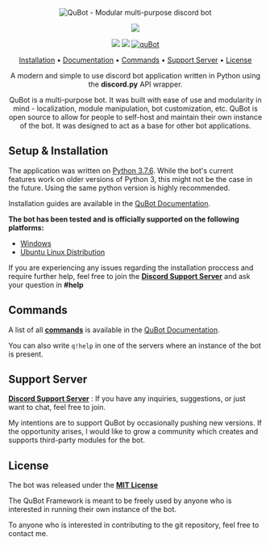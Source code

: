 <p align="center">
	<img src="https://i.imgur.com/tgEON3G.png" alt="QuBot - Modular multi-purpose discord bot">
</p>

<p align="center">
	<a href="https://discordapp.com/oauth2/authorize?client_id=593082021325045760&scope=bot&permissions=8"><img src="https://i.imgur.com/eLoOO96.png"></a>
</p>

<p align="center">
	<img src="https://img.shields.io/badge/version-1.1.0b-blue.svg">
	<img src="https://img.shields.io/badge/dev-DivideByNone%239640-brightgreen.svg">
	<a href="https://top.gg/bot/593082021325045760" >
  	<img src="https://top.gg/api/widget/status/593082021325045760.svg" alt="quBot" />
	</a>
</p>

<p align="center">
	<a href="#setup--installation">Installation</a>
	•
	<a href="https://qubot.readthedocs.io/en/latest/">Documentation</a>
	•
	<a href="https://qubot.readthedocs.io/en/latest/commandlist.html">Commands</a>
	•
	<a href="https://discord.gg/TGnfsH2">Support Server</a>
	•
	<a href="#license">License</a>
</p>

<p align="center">A modern and simple to use discord bot application written in Python using the <b>discord.py</b> API wrapper.</p>

<p align="center">
QuBot is a multi-purpose bot. It was built with ease of use and modularity in mind - localization, module manipulation, bot customization, etc. QuBot is open source to allow for people to self-host and maintain their own instance of the bot. It was designed to act as a base for other bot applications.
</p>

## Setup & Installation

The application was written on [Python 3.7.6](https://www.python.org/downloads/release/python-376/). While the bot's current features work on older versions of Python 3, this might not be the case in the future. Using the same python version is highly recommended.

Installation guides are available in the [QuBot Documentation](https://qubot.readthedocs.io/en/latest/).

**The bot has been tested and is officially supported on the following platforms:**

- [Windows](https://qubot.readthedocs.io/en/latest/install-guide-windows.html)
- [Ubuntu Linux Distribution](https://qubot.readthedocs.io/en/latest/install-guide-linux.html)

If you are experiencing any issues regarding the installation proccess and require further help, feel free to join the [**Discord Support Server**](https://discord.gg/TGnfsH2) and ask your question in **#help**

## Commands

A list of all [**commands**](https://qubot.readthedocs.io/en/latest/commandlist.html) is available in the [QuBot Documentation](https://qubot.readthedocs.io/en/latest/).

You can also write ```q!help``` in one of the servers where an instance of the bot is present.

## Support Server

[**Discord Support Server**](https://discord.gg/TGnfsH2) : If you have any inquiries, suggestions, or just want to chat, feel free to join.

My intentions are to support QuBot by occasionally pushing new versions. If the opportunity arises, I would like to grow a community which creates and supports third-party modules for the bot. 

## License

The bot was released under the [**MIT License**](#license)

The QuBot Framework is meant to be freely used by anyone who is interested in running their own instance of the bot.

To anyone who is interested in contributing to the git repository, feel free to contact me.

